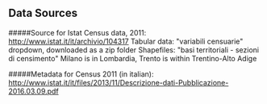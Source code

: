 ## Data Sources 
#####Source for Istat Census data, 2011:
http://www.istat.it/it/archivio/104317
Tabular data: "variabili censuarie" dropdown, downloaded as a zip folder
Shapefiles: "basi territoriali - sezioni di censimento"
Milano is in Lombardia, Trento is within Trentino-Alto Adige

#####Metadata for Census 2011 (in italian):
http://www.istat.it/it/files/2013/11/Descrizione-dati-Pubblicazione-2016.03.09.pdf

